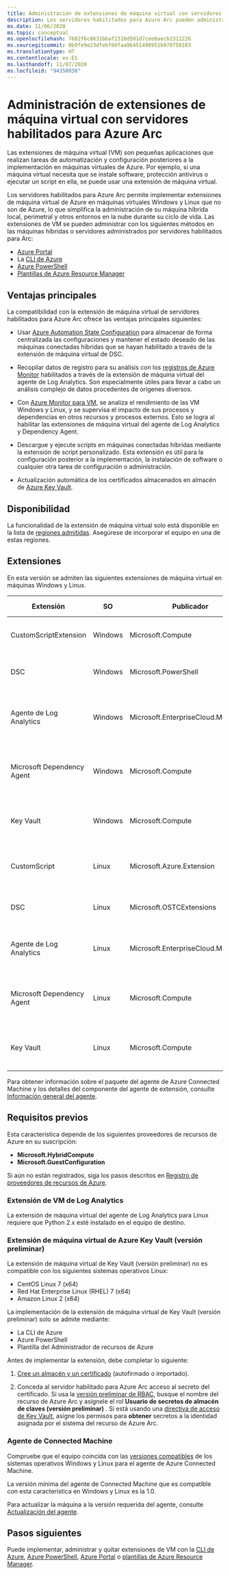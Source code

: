```yaml
---
title: Administración de extensiones de máquina virtual con servidores habilitados para Azure Arc
description: Los servidores habilitados para Azure Arc pueden administrar la implementación de extensiones de máquina virtual que proporcionan tareas de automatización y configuración posteriores a la implementación con máquinas virtuales que no son de Azure.
ms.date: 11/06/2020
ms.topic: conceptual
ms.openlocfilehash: 7682f6c8631bbaf2310d501d7cee6aecb2311226
ms.sourcegitcommit: 0b9fe9e23dfebf60faa9b451498951b970758103
ms.translationtype: HT
ms.contentlocale: es-ES
ms.lasthandoff: 11/07/2020
ms.locfileid: "94358038"
---
```

# <a name="virtual-machine-extension-management-with-azure-arc-enabled-servers"></a>Administración de extensiones de máquina virtual con servidores habilitados para Azure Arc

Las extensiones de máquina virtual (VM) son pequeñas aplicaciones que realizan tareas de automatización y configuración posteriores a la implementación en máquinas virtuales de Azure. Por ejemplo, si una máquina virtual necesita que se instale software, protección antivirus o ejecutar un script en ella, se puede usar una extensión de máquina virtual.

Los servidores habilitados para Azure Arc permite implementar extensiones de máquina virtual de Azure en máquinas virtuales Windows y Linux que no son de Azure, lo que simplifica la administración de su máquina híbrida local, perimetral y otros entornos en la nube durante su ciclo de vida. Las extensiones de VM se pueden administrar con los siguientes métodos en las máquinas híbridas o servidores administrados por servidores habilitados para Arc:

- [Azure Portal](manage-vm-extensions-portal.md)
- La [CLI de Azure](manage-vm-extensions-cli.md)
- [Azure PowerShell](manage-vm-extensions-powershell.md)
- [Plantillas de Azure Resource Manager](manage-vm-extensions-template.md)

## <a name="key-benefits"></a>Ventajas principales

La compatibilidad con la extensión de máquina virtual de servidores habilitados para Azure Arc ofrece las ventajas principales siguientes:

- Usar [Azure Automation State Configuration](../../automation/automation-dsc-overview.md) para almacenar de forma centralizada las configuraciones y mantener el estado deseado de las máquinas conectadas híbridas que se hayan habilitado a través de la extensión de máquina virtual de DSC.

- Recopilar datos de registro para su análisis con los [registros de Azure Monitor](../../azure-monitor/platform/data-platform-logs.md) habilitados a través de la extensión de máquina virtual del agente de Log Analytics. Son especialmente útiles para llevar a cabo un análisis complejo de datos procedentes de orígenes diversos.

- Con [Azure Monitor para VM](../../azure-monitor/insights/vminsights-overview.md), se analiza el rendimiento de las VM Windows y Linux, y se supervisa el impacto de sus procesos y dependencias en otros recursos y procesos externos. Esto se logra al habilitar las extensiones de máquina virtual del agente de Log Analytics y Dependency Agent.

- Descargue y ejecute scripts en máquinas conectadas híbridas mediante la extensión de script personalizado. Esta extensión es útil para la configuración posterior a la implementación, la instalación de software o cualquier otra tarea de configuración o administración.

- Actualización automática de los certificados almacenados en almacén de [Azure Key Vault](../../key-vault/general/overview.md).

## <a name="availability"></a>Disponibilidad

La funcionalidad de la extensión de máquina virtual solo está disponible en la lista de [regiones admitidas](overview.md#supported-regions). Asegúrese de incorporar el equipo en una de estas regiones.

## <a name="extensions"></a>Extensiones

En esta versión se admiten las siguientes extensiones de máquina virtual en máquinas Windows y Linux.

|Extensión |SO |Publicador |Información adicional |
|----------|---|----------|-----------------------|
|CustomScriptExtension |Windows |Microsoft.Compute |[Extensión de script personalizado de Windows](../../virtual-machines/extensions/custom-script-windows.md)|
|DSC |Windows |Microsoft.PowerShell|[Extensión DSC de Windows PowerShell](../../virtual-machines/extensions/dsc-windows.md)|
|Agente de Log Analytics |Windows |Microsoft.EnterpriseCloud.Monitoring |[Extensión de máquina virtual de Log Analytics para Windows](../../virtual-machines/extensions/oms-windows.md)|
|Microsoft Dependency Agent | Windows |Microsoft.Compute | [Extensión de máquina virtual de Dependency Agent para Windows](../../virtual-machines/extensions/agent-dependency-windows.md)|
|Key Vault | Windows | Microsoft.Compute | [Extensión de máquina virtual de Key Vault para Windows](../../virtual-machines/extensions/key-vault-windows.md) |
|CustomScript|Linux |Microsoft.Azure.Extension |[Extensión de script personalizado de Linux versión 2](../../virtual-machines/extensions/custom-script-linux.md) |
|DSC |Linux |Microsoft.OSTCExtensions |[Extensión DSC de PowerShell para Linux](../../virtual-machines/extensions/dsc-linux.md) |
|Agente de Log Analytics |Linux |Microsoft.EnterpriseCloud.Monitoring |[Extensión de máquina virtual de Log Analytics para Linux](../../virtual-machines/extensions/oms-linux.md) |
|Microsoft Dependency Agent | Linux |Microsoft.Compute | [Extensión de máquina virtual de Dependency Agent para Linux](../../virtual-machines/extensions/agent-dependency-linux.md) |
|Key Vault | Linux | Microsoft.Compute | [Extensión de máquina virtual de Key Vault para Linux](../../virtual-machines/extensions/key-vault-linux.md) |

Para obtener información sobre el paquete del agente de Azure Connected Machine y los detalles del componente del agente de extensión, consulte [Información general del agente](agent-overview.md#agent-component-details).

## <a name="prerequisites"></a>Requisitos previos

Esta característica depende de los siguientes proveedores de recursos de Azure en su suscripción:

- **Microsoft.HybridCompute**
- **Microsoft.GuestConfiguration**

Si aún no están registrados, siga los pasos descritos en [Registro de proveedores de recursos de Azure](agent-overview.md#register-azure-resource-providers).

### <a name="log-analytics-vm-extension"></a>Extensión de VM de Log Analytics

La extensión de máquina virtual del agente de Log Analytics para Linux requiere que Python 2.x esté instalado en el equipo de destino.

### <a name="azure-key-vault-vm-extension-preview"></a>Extensión de máquina virtual de Azure Key Vault (versión preliminar)

La extensión de máquina virtual de Key Vault (versión preliminar) no es compatible con los siguientes sistemas operativos Linux:

- CentOS Linux 7 (x64)
- Red Hat Enterprise Linux (RHEL) 7 (x64)
- Amazon Linux 2 (x64)

La implementación de la extensión de máquina virtual de Key Vault (versión preliminar) solo se admite mediante:

- La CLI de Azure
- Azure PowerShell
- Plantilla del Administrador de recursos de Azure

Antes de implementar la extensión, debe completar lo siguiente:

1. [Cree un almacén y un certificado](../../key-vault/certificates/quick-create-portal.md) (autofirmado o importado).

2. Conceda al servidor habilitado para Azure Arc acceso al secreto del certificado. Si usa la [versión preliminar de RBAC](../../key-vault/general/rbac-guide.md), busque el nombre del recurso de Azure Arc y asígnele el rol **Usuario de secretos de almacén de claves (versión preliminar)** . Si está usando una [directiva de acceso de Key Vault](../../key-vault/general/assign-access-policy-portal.md), asigne los permisos para **obtener** secretos a la identidad asignada por el sistema del recurso de Azure Arc.

### <a name="connected-machine-agent"></a>Agente de Connected Machine

Compruebe que el equipo coincida con las [versiones compatibles](agent-overview.md#supported-operating-systems) de los sistemas operativos Windows y Linux para el agente de Azure Connected Machine.

La versión mínima del agente de Connected Machine que es compatible con esta característica en Windows y Linux es la 1.0.

Para actualizar la máquina a la versión requerida del agente, consulte [Actualización del agente](manage-agent.md#upgrading-agent).

## <a name="next-steps"></a>Pasos siguientes

Puede implementar, administrar y quitar extensiones de VM con la [CLI de Azure](manage-vm-extensions-cli.md), [Azure PowerShell](manage-vm-extensions-powershell.md), [Azure Portal](manage-vm-extensions-portal.md) o [plantillas de Azure Resource Manager](manage-vm-extensions-template.md).
